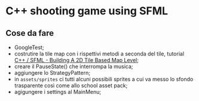 # C++ shooting game using SFML


## Cose da fare

- GoogleTest;
- costrutire la tile map con i rispettivi metodi a seconda del tile, tutorial [C++ / SFML - Building A 2D Tile Based Map Level](https://www.youtube.com/watch?v=M8N9thCLook&t=278s);
- creare il PauseState() che interrompa la musica;
- aggiungere lo StrategyPattern;
- in `assets/sprites` ci tutti alcuni possibili sprites a cui va messo lo sfondo trasparente così come allo school asset pack;
- agigungere i settings al MainMenu;

